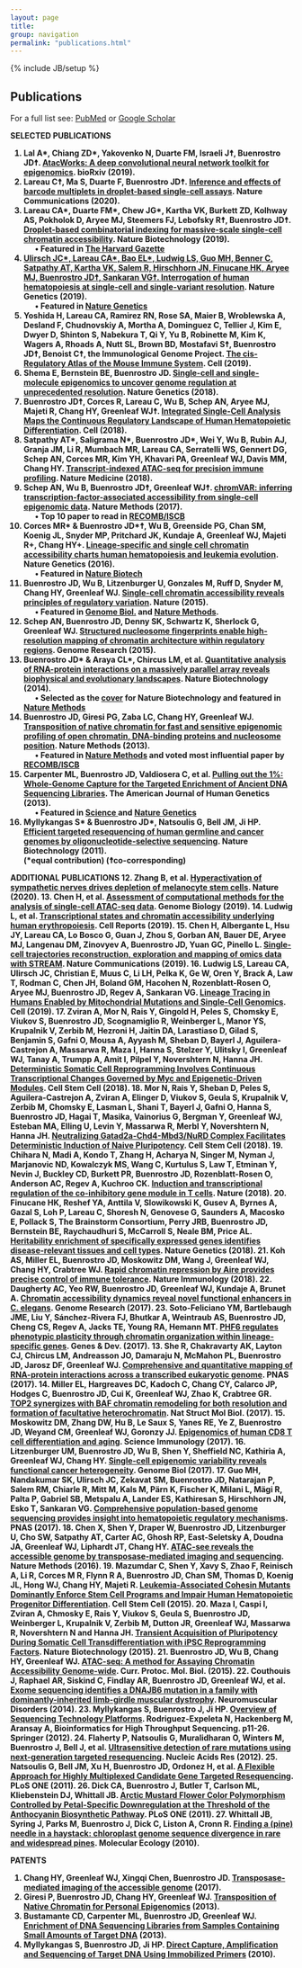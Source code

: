 ```yaml
---
layout: page
title: 
group: navigation
permalink: "publications.html"
---
```

{% include JB/setup %}

<script type='text/javascript' src='https://d1bxh8uas1mnw7.cloudfront.net/assets/embed.js'></script>

Publications
------------------------

For a full list see: <a href="http://www.ncbi.nlm.nih.gov/pubmed?term=%22Buenrostro%20J%22%5BAuthor%5D%20OR%20%22Buenrostro%20JD%22%5BAuthor%5D" target="_blank">PubMed</a> or <a href="https://scholar.google.com/citations?user=M9sejPIAAAAJ&hl=en" target="_blank">Google Scholar</a>

<b>SELECTED PUBLICATIONS
1. Lal A\*, <b>Chiang ZD</b>\*, Yakovenko N, <b>Duarte FM</b>, Israeli J☨, <b>Buenrostro JD</b>☨.  <a href="https://www.biorxiv.org/content/10.1101/829481v1" target="_blank">AtacWorks: A deep convolutional neural network toolkit for epigenomics</a>. bioRxiv (2019).<br>
2. <b>Lareau C</b>☨, <b>Ma S</b>, <b>Duarte F</b>, <b>Buenrostro JD</b>☨.  <a href="https://www.nature.com/articles/s41467-020-14667-5" target="_blank">Inference and effects of barcode multiplets in droplet-based single-cell assays</a>. Nature Communications (2020).<br>
1. <b>Lareau CA</b>\*, <b>Duarte FM</b>\*, Chew JG\*, <b>Kartha VK</b>, Burkett ZD, Kolhway AS, Pokholok D, Aryee MJ, Steemers FJ, Lebofsky R☨, <b>Buenrostro JD☨</b>. <a href="https://www.nature.com/articles/s41587-019-0147-6" target="_blank">Droplet-based combinatorial indexing for massive-scale single-cell chromatin accessibility</a>. Nature Biotechnology (2019).<br>
&nbsp;&nbsp;&nbsp;&nbsp;&nbsp;&nbsp;•  Featured in <a href="https://news.harvard.edu/gazette/story/2019/06/new-atac-seq-method-from-harvard-accelerates-single-cell-research/" target="_blank"> The Harvard Gazette </a> <a href="https://www.nature.com/nbt/journal/v34/n11/full/nbt.3724.html" target="_blank">
1. Ulirsch JC\*, <b>Lareau CA</b>\*, Bao EL\*, Ludwig LS, Guo MH, Benner C, Satpathy AT, <b>Kartha VK</b>, Salem R, Hirschhorn JN, Finucane HK, Aryee MJ, <b>Buenrostro JD☨</b>, Sankaran VG☨. <a href="https://www.nature.com/articles/s41588-019-0362-6" target="_blank">Interrogation of human hematopoiesis at single-cell and single-variant resolution</a>. Nature Genetics (2019).<br>
&nbsp;&nbsp;&nbsp;&nbsp;&nbsp;&nbsp;•  Featured in <a href="https://www.nature.com/articles/s41588-019-0386-y" target="_blank"> Nature Genetics </a> 
2. Yoshida H, <b>Lareau CA</b>, Ramirez RN, Rose SA, Maier B, Wroblewska A, Desland F, Chudnovskiy A, Mortha A, Dominguez C, Tellier J, Kim E, Dwyer D, Shinton S, Nabekura T, Qi Y, Yu B, Robinette M, Kim K, Wagers A, Rhoads A, Nutt SL, Brown BD, Mostafavi S☨, <b>Buenrostro JD☨</b>, Benoist C☨, the Immunological Genome Project. <a href="https://www.cell.com/cell/fulltext/S0092-8674(18)31650-7" target="_blank">The cis-Regulatory Atlas of the Mouse Immune System</a>. Cell (2019).
3. Shema E, Bernstein BE, <b>Buenrostro JD</b>. <a href="https://www.nature.com/articles/s41588-018-0290-x" target="_blank">Single-cell and single-molecule epigenomics to uncover genome regulation at unprecedented resolution</a>. Nature Genetics (2018).
4. <b>Buenrostro JD</b>☨, Corces R, <b>Lareau C</b>, Wu B, Schep AN, Aryee MJ, Majeti R, Chang HY, Greenleaf WJ☨. <a href="https://www.cell.com/cell/abstract/S0092-8674(18)30446-X" target="_blank">Integrated Single-Cell Analysis Maps the Continuous Regulatory Landscape of Human Hematopoietic Differentiation</a>. Cell (2018).
5. Satpathy AT\*, Saligrama N\*, <b>Buenrostro JD</b>\*, Wei Y, Wu B, Rubin AJ, Granja JM, Li R, Mumbach MR, <b>Lareau CA</b>, Serratelli WS, Gennert DG, Schep AN, Corces MR, Kim YH, Khavari PA, Greenleaf WJ, Davis MM, Chang HY. <a href="https://www.nature.com/articles/s41591-018-0008-8" target="_blank">Transcript-indexed ATAC-seq for precision immune profiling</a>. Nature Medicine (2018).
6. Schep AN, Wu B, <b>Buenrostro JD</b>☨, Greenleaf WJ☨. <a href="http://www.nature.com/nmeth/journal/vaop/ncurrent/full/nmeth.4401.html" target="_blank">chromVAR: inferring transcription-factor-associated accessibility from single-cell epigenomic data</a>. Nature Methods (2017).<br>
&nbsp;&nbsp;&nbsp;&nbsp;&nbsp;&nbsp;•  Top 10 paper to read in <a href="https://www.iscb.org/recomb-regsysgen2017-submissions/recomb-regsysgen2017-top-10-papers-reading-list" target="_blank">RECOMB/ISCB</a>
4. Corces MR\* & <b>Buenrostro JD</b>\*☨, Wu B, Greenside PG, Chan SM, Koenig JL, Snyder MP, Pritchard JK, Kundaje A, Greenleaf WJ, Majeti R+, Chang HY+. <a href="http://www.nature.com/ng/journal/v48/n10/full/ng.3646.html" target="_blank">Lineage-specific and single cell chromatin accessibility charts human hematopoiesis and leukemia evolution</a>. Nature Genetics (2016).<br>
&nbsp;&nbsp;&nbsp;&nbsp;&nbsp;&nbsp;•  Featured in <a href="https://www.nature.com/nbt/journal/v34/n11/full/nbt.3724.html" target="_blank"> Nature Biotech</a>
5. <b>Buenrostro JD</b>, Wu B, Litzenburger U, Gonzales M, Ruff D, Snyder M, Chang HY, Greenleaf WJ. <a href="http://www.nature.com/nature/journal/v523/n7561/full/nature14590.html" target="_blank">Single-cell chromatin accessibility reveals principles of regulatory variation</a>. Nature (2015).<br>
&nbsp;&nbsp;&nbsp;&nbsp;&nbsp;&nbsp;•  Featured in <a href="https://genomebiology.biomedcentral.com/articles/10.1186/s13059-015-0737-7" target="_blank">Genome Biol.</a> and <a href="https://www.nature.com/articles/nmeth.3503" target="_blank">Nature Methods</a>.
6. Schep AN, <b>Buenrostro JD</b>, Denny SK, Schwartz K, Sherlock G, Greenleaf WJ. <a href="http://genome.cshlp.org/content/25/11/1757.full" target="_blank">Structured nucleosome fingerprints enable high-resolution mapping of chromatin architecture within regulatory regions</a>. Genome Research (2015).
7. <b>Buenrostro JD</b>\* & Araya CL\*, Chircus LM, et al. <a href="http://www.nature.com/nbt/journal/v32/n6/abs/nbt.2880.html" target="_blank">Quantitative analysis of RNA-protein interactions on a massively parallel array reveals biophysical and evolutionary landscapes</a>. Nature Biotechnology (2014).<br>
&nbsp;&nbsp;&nbsp;&nbsp;&nbsp;&nbsp;•  Selected as the <a href="http://www.nature.com/nbt/journal/v32/n6/covers/index.html" target="_blank">cover</a> for Nature Biotechnology and featured in <a href="http://www.nature.com/nmeth/journal/v11/n6/full/nmeth.2985.html" target="_blank">Nature Methods</a>
8. <b>Buenrostro JD</b>, Giresi PG, Zaba LC, Chang HY, Greenleaf WJ. <a href="http://www.nature.com/nmeth/journal/v10/n12/abs/nmeth.2688.html" target="_blank">Transposition of native chromatin for fast and sensitive epigenomic profiling of open chromatin, DNA-binding proteins and nucleosome position</a>. Nature Methods (2013).<br>
&nbsp;&nbsp;&nbsp;&nbsp;&nbsp;&nbsp;•  Featured in <a href="http://www.nature.com/nmeth/journal/v11/n1/full/nmeth.2770.html" target="_blank">Nature Methods</a> and voted most influential paper by <a href="https://www.iscb.org/recomb-regsysgen2014-submissions/recomb-regsysgen2014-top-ten-papers" target="_blank"> RECOMB/ISCB</a>
9. Carpenter ML, <b>Buenrostro JD</b>, Valdiosera C, et al. <a href="http://www.sciencedirect.com/science/article/pii/S000292971300459X" target="_blank">Pulling out the 1%: Whole-Genome Capture for the Targeted Enrichment of Ancient DNA Sequencing Libraries</a>. The American Journal of Human Genetics (2013).<br>
&nbsp;&nbsp;&nbsp;&nbsp;&nbsp;&nbsp;•  Featured in <a href="http://science.sciencemag.org/content/342/6158/543.full" target="_blank"> Science </a> and <a href="http://www.nature.com/ng/journal/v45/n12/full/ng.2842.html" target="_blank"> Nature Genetics </a>
10. Myllykangas S\* & <b>Buenrostro JD</b>\*, Natsoulis G, Bell JM, Ji HP. <a href="http://www.nature.com/nbt/journal/v29/n11/full/nbt.1996.html" target="_blank">Efficient targeted resequencing of human germline and cancer genomes by oligonucleotide-selective sequencing</a>. Nature Biotechnology (2011).<br>
(\*equal contribution) (☨co-corresponding)<br>

<b>ADDITIONAL PUBLICATIONS
12. Zhang B, et al. <a href="https://www.nature.com/articles/s41586-020-1935-3?elqTrackId=4ef043f17a1c4135bd5b73f173da1eee" target="_blank">Hyperactivation of sympathetic nerves drives depletion of melanocyte stem cells</a>. Nature (2020).
13. Chen H, et al. <a href="https://genomebiology.biomedcentral.com/articles/10.1186/s13059-019-1854-5" target="_blank">Assessment of computational methods for the analysis of single-cell ATAC-seq data</a>. Genome Biology (2019).
14. Ludwig L, et al. <a href="https://www.sciencedirect.com/science/article/pii/S2211124719306667" target="_blank">Transcriptional states and chromatin accessibility underlying human erythropoiesis</a>. Cell Reports (2019).
15. Chen H, Albergante L, Hsu JY, <b>Lareau CA</b>, Lo Bosco G, Guan J, Zhou S, Gorban AN, Bauer DE, Aryee MJ, Langenau DM, Zinovyev A, <b>Buenrostro JD</b>, Yuan GC, Pinello L. <a href="https://www.nature.com/articles/s41467-019-09670-4" target="_blank">Single-cell trajectories reconstruction, exploration and mapping of omics data with STREAM</a>. Nature Communications (2019).
16. Ludwig LS, <b>Lareau CA</b>, Ulirsch JC, Christian E, Muus C, Li LH, Pelka K, Ge W, Oren Y, <b>Brack A</b>, Law T, Rodman C, Chen JH, Boland GM, Hacohen N, Rozenblatt-Rosen O, Aryee MJ, <b>Buenrostro JD</b>, Regev A, Sankaran VG. <a href="https://www.sciencedirect.com/science/article/pii/S0092867419300558" target="_blank">Lineage Tracing in Humans Enabled by Mitochondrial Mutations and Single-Cell Genomics</a>. Cell (2019).
17. Zviran A, Mor N, Rais Y, Gingold H, Peles S, Chomsky E, Viukov S, <b>Buenrostro JD</b>, Scognamiglio R, Weinberger L, Manor YS, Krupalnik V, Zerbib M, Hezroni H, Jaitin DA, Larastiaso D, Gilad S, Benjamin S, Gafni O, Mousa A, Ayyash M, Sheban D, Bayerl J, Aguilera-Castrejon A, Massarwa R, Maza I, Hanna S, Stelzer Y, Ulitsky I, Greenleaf WJ, Tanay A, Trumpp A, Amit I, Pilpel Y, Novershtern N, Hanna JH. <a href="https://www.sciencedirect.com/science/article/pii/S1934590918305502" target="_blank">Deterministic Somatic Cell Reprogramming Involves Continuous Transcriptional Changes Governed by Myc and Epigenetic-Driven Modules</a>. Cell Stem Cell (2018).
18. Mor N, Rais Y, Sheban D, Peles S, Aguilera-Castrejon A, Zviran A, Elinger D, Viukov S, Geula S, Krupalnik V, Zerbib M, Chomsky E, Lasman L, Shani T, Bayerl J, Gafni O, Hanna S, <b>Buenrostro JD</b>, Hagai T, Masika, Vainorius G, Bergman Y, Greenleaf WJ, Esteban MA, Elling U, Levin Y, Massarwa R, Merbl Y, Novershtern N, Hanna JH. <a href="https://www.sciencedirect.com/science/article/pii/S1934590918303400" target="_blank">Neutralizing Gatad2a-Chd4-Mbd3/NuRD Complex Facilitates Deterministic Induction of Naive Pluripotency</a>. Cell Stem Cell (2018).
19. Chihara N, Madi A, Kondo T, Zhang H, Acharya N, Singer M, Nyman J, Marjanovic ND, Kowalczyk MS, Wang C, Kurtulus S, Law T, Etminan Y, Nevin J, Buckley CD, Burkett PR, <b>Buenrostro JD</b>, Rozenblatt-Rosen O, Anderson AC, Regev A, Kuchroo CK. <a href="https://www.nature.com/articles/s41586-018-0206-z" target="_blank">Induction and transcriptional regulation of the co-inhibitory gene module in T cells</a>. Nature (2018).
20. Finucane HK, Reshef YA, Anttila V, Slowikowski K, Gusev A, Byrnes A, Gazal S, Loh P, <b>Lareau C</b>, Shoresh N, Genovese G, Saunders A, Macosko E, Pollack S, The Brainstorm Consortium, Perry JRB, <b>Buenrostro JD</b>, Bernstein BE, Raychaudhuri S, McCarroll S, Neale BM, Price AL. <a href="https://www.nature.com/articles/s41588-018-0081-4" target="_blank">Heritability enrichment of specifically expressed genes identifies disease-relevant tissues and cell types</a>. Nature Genetics (2018).
21. Koh AS, Miller EL, <b>Buenrostro JD</b>, Moskowitz DM, Wang J, Greenleaf WJ, Chang HY, Crabtree WJ. <a href="https://www.nature.com/articles/s41590-017-0032-8" target="_blank">Rapid chromatin repression by Aire provides precise control of immune tolerance</a>. Nature Immunology (2018).
22. Daugherty AC, Yeo RW, <b>Buenrostro JD</b>, Greenleaf WJ, Kundaje A, Brunet A. <a href="http://genome.cshlp.org/content/27/12/2096.short" target="_blank">Chromatin accessibility dynamics reveal novel functional enhancers in C. elegans</a>. Genome Research (2017).
23. Soto-Feliciano YM, Bartlebaugh JME, Liu Y, Sánchez-Rivera FJ, Bhutkar A, Weintraub AS, <b>Buenrostro JD</b>, Cheng CS, Regev A, Jacks TE, Young RA, Hemann MT. <a href="http://genesdev.cshlp.org/content/early/2017/06/12/gad.295857.117.abstract" target="_blank">PHF6 regulates phenotypic plasticity through chromatin organization within lineage-specific genes</a>. Genes & Dev. (2017).
13. She R, Chakravarty AK, Layton CJ, Chircus LM, Andreasson JO, Damaraju N, McMahon PL, <b>Buenrostro JD</b>, Jarosz DF, Greenleaf WJ. <a href="http://www.pnas.org/content/114/14/3619.abstract" target="_blank">Comprehensive and quantitative mapping of RNA-protein interactions across a transcribed eukaryotic genome</a>. PNAS (2017).
14. Miller EL, Hargreaves DC, Kadoch C, Chang CY, Calarco JP, Hodges C, <b>Buenrostro JD</b>, Cui K, Greenleaf WJ, Zhao K, Crabtree GR. <a href="http://www.nature.com/nsmb/journal/v24/n4/full/nsmb.3384.html" target="_blank">TOP2 synergizes with BAF chromatin remodeling for both resolution and formation of facultative heterochromatin</a>. Nat Struct Mol Biol. (2017).
15. Moskowitz DM, Zhang DW, Hu B, Le Saux S, Yanes RE, Ye Z, <b>Buenrostro JD</b>, Weyand CM, Greenleaf WJ, Goronzy JJ. <a href="http://immunology.sciencemag.org/content/2/8/eaag0192" target="_blank">Epigenomics of human CD8 T cell differentiation and aging</a>. Science Immunology (2017).
16. Litzenburger UM, <b>Buenrostro JD</b>, Wu B, Shen Y, Sheffield NC, Kathiria A, Greenleaf WJ, Chang HY. <a href="https://genomebiology.biomedcentral.com/articles/10.1186/s13059-016-1133-7" target="_blank">Single-cell epigenomic variability reveals functional cancer heterogeneity</a>. Genome Biol (2017).
17. Guo MH, Nandakumar SK, Ulirsch JC, Zekavat SM, <b>Buenrostro JD</b>, Natarajan P, Salem RM, Chiarle R, Mitt M, Kals M, Pärn K, Fischer K, Milani L, Mägi R, Palta P, Gabriel SB, Metspalu A, Lander ES, Kathiresan S, Hirschhorn JN, Esko T, Sankaran VG. <a href="http://www.pnas.org/cgi/pmidlookup?view=long&pmid=28031487" target="_blank">Comprehensive population-based genome sequencing provides insight into hematopoietic regulatory mechanisms</a>. PNAS (2017).
18. Chen X, Shen Y, Draper W, <b>Buenrostro JD</b>, Litzenburger U, Cho SW, Satpathy AT, Carter AC, Ghosh RP, East-Seletsky A, Doudna JA, Greenleaf WJ, Liphardt JT, Chang HY. <a href="http://www.nature.com/nmeth/journal/v13/n12/full/nmeth.4031.html" target="_blank">ATAC-see reveals the accessible genome by transposase-mediated imaging and sequencing</a>. Nature Methods (2016).
19. Mazumdar C, Shen Y, Xavy S, Zhao F, Reinisch A, Li R, Corces M R, Flynn R A, <b>Buenrostro JD</b>, Chan SM, Thomas D, Koenig JL, Hong WJ, Chang HY, Majeti R. <a href="http://www.cell.com/cell-stem-cell/abstract/S1934-5909(15)00424-5" target="_blank">Leukemia-Associated Cohesin Mutants Dominantly Enforce Stem Cell Programs and Impair Human Hematopoietic Progenitor Differentiation</a>. Cell Stem Cell (2015).
20. Maza I, Caspi I, Zviran A, Chmosky E, Rais Y, Viukov S, Geula S, <b>Buenrostro JD</b>, Weinberger L, Krupalnik V, Zerbib M, Dutton JR, Greenleaf WJ, Massarwa R, Novershtern N and Hanna JH. <a href="http://www.nature.com/nbt/journal/v33/n7/full/nbt.3270.html" target="_blank">Transient Acquisition of Pluripotency During Somatic Cell Transdifferentiation with iPSC Reprogramming Factors</a>. Nature Biotechnology (2015).
21. <b>Buenrostro JD</b>, Wu B, Chang HY, Greenleaf WJ. <a href="http://onlinelibrary.wiley.com/doi/10.1002/0471142727.mb2129s109/full" target="_blank">ATAC-seq: A method for Assaying Chromatin Accessibility Genome-wide</a>. Curr. Protoc. Mol. Biol. (2015).
22. Couthouis J, Raphael AR, Siskind C, Findlay AR, <b>Buenrostro JD</b>, Greenleaf WJ, et al. <a href="http://www.sciencedirect.com/science/article/pii/S0960896614000479" target="_blank">Exome sequencing identifies a DNAJB6 mutation in a family with dominantly-inherited limb-girdle muscular dystrophy</a>. Neuromuscular Disorders (2014).
23. Myllykangas S, <b>Buenrostro J</b>, Ji HP. <a href="https://link.springer.com/chapter/10.1007%2F978-1-4614-0782-9_2" target="_blank">Overview of Sequencing Technology Platforms</a>.  Rodriguez-Expeleta N, Hackenberg M, Aransay A, Bioinformatics for High Throughput Sequencing. p11-26. Springer (2012).
24. Flaherty P, Natsoulis G, Muralidharan O, Winters M, <b>Buenrostro J</b>, Bell J, et al. <a href="https://academic.oup.com/nar/article-lookup/doi/10.1093/nar/gkr861" target="_blank">Ultrasensitive detection of rare mutations using next-generation targeted resequencing</a>. Nucleic Acids Res (2012).
25. Natsoulis G, Bell JM, Xu H, <b>Buenrostro JD</b>, Ordonez H, et al. <a href="http://journals.plos.org/plosone/article?id=10.1371/journal.pone.0021088" target="_blank">A Flexible Approach for Highly Multiplexed Candidate Gene Targeted Resequencing</a>. PLoS ONE (2011).
26. Dick CA, <b>Buenrostro J</b>, Butler T, Carlson ML, Kliebenstein DJ, Whittall JB. <a href="http://journals.plos.org/plosone/article?id=10.1371/journal.pone.0018230" target="_blank">Arctic Mustard Flower Color Polymorphism Controlled by Petal-Specific Downregulation at the Threshold of the Anthocyanin Biosynthetic Pathway</a>. PLoS ONE (2011).
27. Whittall JB, Syring J, Parks M, <b>Buenrostro J</b>, Dick C, Liston A, Cronn R. <a href="http://onlinelibrary.wiley.com/doi/10.1111/j.1365-294X.2009.04474.x/full" target="_blank">Finding a (pine) needle in a haystack: chloroplast genome sequence divergence in rare and widespread pines</a>. Molecular Ecology (2010).

<b>PATENTS
1. Chang HY, Greenleaf WJ, Xingqi Chen, <b>Buenrostro JD</b>. <a href="https://patents.google.com/patent/WO2017156336A1" target="_blank">Transposase-mediated imaging of the accessible genome</a> (2017).
2. Giresi P, <b>Buenrostro JD</b>, Chang HY, Greenleaf WJ. <a href="https://www.google.com/patents/US20160060691" target="_blank">Transposition of Native Chromatin for Personal Epigenomics</a> (2013).
3. Bustamante CD, Carpenter ML, <b>Buenrostro JD</b>, Greenleaf WJ. <a href="https://www.google.com/patents/US20150360194" target="_blank">Enrichment of DNA Sequencing Libraries from Samples Containing Small Amounts of Target DNA</a> (2013).
4. Myllykangas S, <b>Buenrostro JD</b>, Ji HP. <a href="https://www.google.com/patents/US9309556" target="_blank">Direct Capture, Amplification and Sequencing of Target DNA Using Immobilized Primers</a> (2010).
